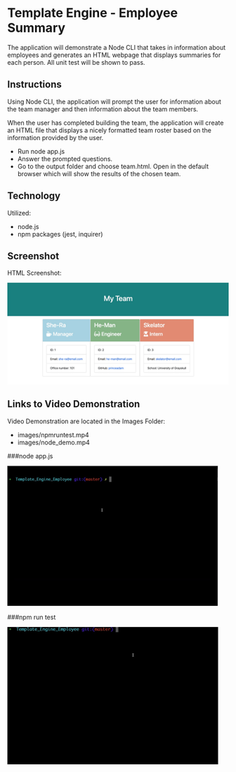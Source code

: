 # Template Engine - Employee Summary

The application will demonstrate a Node CLI that takes in information about employees and generates an HTML webpage that displays summaries for each person. All unit test will be shown to pass.

## Instructions

Using Node CLI, the application will prompt the user for information about the team manager and then information about the team members. 

When the user has completed building the team, the application will create an HTML file that displays a nicely formatted team roster based on the information provided by the user. 

- Run node app.js
- Answer the prompted questions.
- Go to the output folder and choose team.html.  Open in the default browser which will show the results of the chosen team.

## Technology

Utilized:
- node.js
- npm packages (jest, inquirer)

## Screenshot

HTML Screenshot:

![](images/MyTeamHTML.jpg)

## Links to Video Demonstration

Video Demonstration are located in the Images Folder:
- images/npmruntest.mp4
- images/node_demo.mp4

###node app.js

![](images/node_demo.gif)

###npm run test

![](images/npmruntest.gif)



